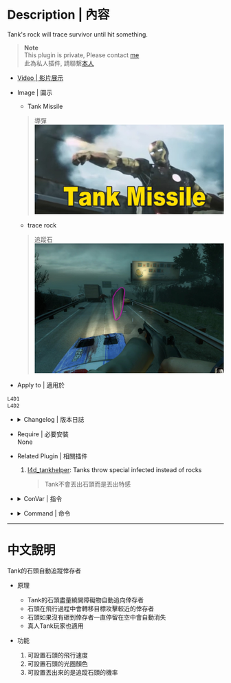 # Description | 內容
Tank's rock will trace survivor until hit something.

> __Note__ <br/>
This plugin is private, Please contact [me](https://github.com/fbef0102/Game-Private_Plugin#私人插件列表-private-plugins-list)<br/>
此為私人插件, 請聯繫[本人](https://github.com/fbef0102/Game-Private_Plugin#私人插件列表-private-plugins-list)

* [Video | 影片展示](https://youtu.be/W45JutNDX0Q)

* Image | 圖示
	* Tank Missile
	> 導彈
	<br/>![l4d_tracerock_2](image/l4d_tracerock_2.jpg)
	* trace rock
	> 追蹤石
	<br/>![l4d_tracerock_1](image/l4d_tracerock_1.jpg)

* Apply to | 適用於
```
L4D1
L4D2
```

* <details><summary>Changelog | 版本日誌</summary>

	```php
	//Pan Xiaohai @ 2010-2011
	//Harry @ 2021-2012
	```
	* v1.3
		* Request by 壹梦
		* Remake code
		* Add Glow (L4D2 only)
		* Add rock's self kill timer

	* v1.0
		* [By Pan Xiaohai](https://forums.alliedmods.net/showthread.php?t=134537)
</details>

* Require | 必要安裝
	<br/>None

* Related Plugin | 相關插件
	1. [l4d_tankhelper](https://github.com/fbef0102/L4D1_2-Plugins/tree/master/l4d_tankhelper): Tanks throw special infected instead of rocks
		> Tank不會丟出石頭而是丟出特感

* <details><summary>ConVar | 指令</summary>

	* cfg/sourcemod/l4d_tracerock.cfg
	```php
	// The chance of trace of rock [0-100](int)
	l4d_tracerock_chance "100"

	//  0=Disable, 1=Enable this plugin 
	l4d_tracerock_enable "1"

	// (L4D2) Set trace rock's glow color. RGB Color255 - Red Green Blue. [-1 -1 -1: Random]
	l4d_tracerock_glow_color "-1 -1 -1"

	// (L4D2) Add a flashing effect on glowing trace rock.(0 = OFF, 1 = ON)
	l4d_tracerock_glow_flashing "1"

	// (L4D2) Set trace rock's glow range
	l4d_tracerock_glow_range "1500"

	// (L4D2) Set trace rock's glow type. 0 = OFF, 1 = OnUse (doesn't works well), 2 = OnLookAt (doesn't works well), 3 = Constant (better results)
	l4d_tracerock_glow_type "3"

	// Set trace rock's self kill timer.
	l4d_tracerock_kill "30.0"

	// Trace rock's speed
	l4d_tracerock_speed "300"

	// Trace rock update time interval.
	l4d_tracerock_time_interval "0.03"
	```
</details>

* <details><summary>Command | 命令</summary>
	
	None
</details>

- - - -
# 中文說明
Tank的石頭自動追蹤倖存者

* 原理
	* Tank的石頭盡量繞開障礙物自動追向倖存者
	* 石頭在飛行過程中會轉移目標攻擊較近的倖存者
	* 石頭如果沒有砸到倖存者一直停留在空中會自動消失
	* 真人Tank玩家也適用

* 功能
	1. 可設置石頭的飛行速度
	2. 可設置石頭的光圈顏色
	3. 可設置丟出來的是追蹤石頭的機率
